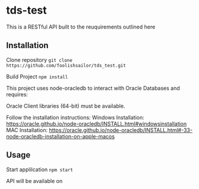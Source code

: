 # tds-test

This is a RESTful API built to the reuquirements outlined here

## Installation

Clone repository
`git clone https://github.com/foolishsailor/tds_test.git`

Build Project
`npm install`

This project uses node-oracledb to interact with Oracle Databases and requires:

Oracle Client libraries (64-bit) must be available.

Follow the installation instructions:
Windows Installation: https://oracle.github.io/node-oracledb/INSTALL.html#windowsinstallation
MAC Installation: https://oracle.github.io/node-oracledb/INSTALL.html#-33-node-oracledb-installation-on-apple-macos

## Usage

Start applilcation
`npm start`

API will be available on
